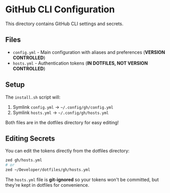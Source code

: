 # GitHub CLI Configuration

This directory contains GitHub CLI settings and secrets.

## Files

- `config.yml` - Main configuration with aliases and preferences (**VERSION CONTROLLED**)
- `hosts.yml` - Authentication tokens (**IN DOTFILES, NOT VERSION CONTROLLED**)

## Setup

The `install.sh` script will:
1. Symlink `config.yml` → `~/.config/gh/config.yml`
2. Symlink `hosts.yml` → `~/.config/gh/hosts.yml`

Both files are in the dotfiles directory for easy editing!

## Editing Secrets

You can edit the tokens directly from the dotfiles directory:
```bash
zed gh/hosts.yml
# or
zed ~/Developer/dotfiles/gh/hosts.yml
```

The `hosts.yml` file is **git-ignored** so your tokens won't be committed, but they're kept in dotfiles for convenience.
